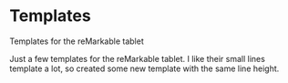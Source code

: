 # Templates
Templates for the reMarkable tablet

Just a few templates for the reMarkable tablet. I like their small lines template a lot, so created some new template with the same line height.

